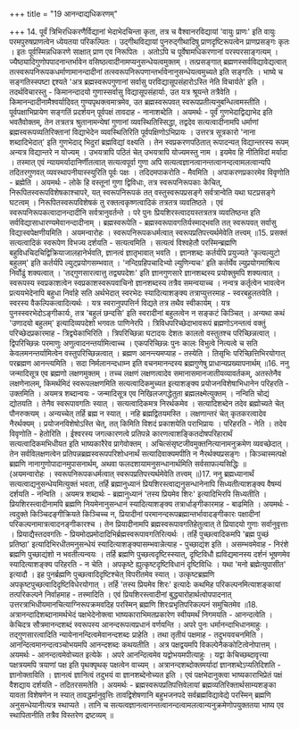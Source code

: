 +++
title = "19 आनन्दाद्यधिकरणम्"

+++
14. पूर्वं त्रिभिरधिकरणैर्विद्यानां भेदाभेदचिन्ता कृता, तत्र च वैश्वानरविद्यायां 'वायुः प्राणः' इति वायुः परमपुरुषप्राणत्वेन ध्येयतया परिकल्पितः । उद्गीथविद्यायां पुनरुद्गीथादिषु प्राणदृष्टिरूपत्वेन प्राणप्रसङ्गः कृतः । इतः पूर्वस्मिन्नधिकरणे साक्षात् प्राण एव निरूपितः । अतोऽपि च पूर्वेषामधिकरणानां परस्परसाङ्गत्यम् । ज्यैष्ठ्यादिगुणोपपादनान्तर्भावेन वसिष्ठत्वादीनामप्यनुसन्धेयत्वमुक्तम् । तत्प्रसङ्गात् ब्रह्मणस्सर्वविद्यावेद्यत्वात् तत्स्वरूपनिरूपकधर्माणामानन्दादीनां तत्स्वरूपनिरूपणान्तर्भावेनानुसन्धेयत्वमुच्यते इति सङ्गतिः । भाष्ये च सङ्गतिस्स्पष्टा द्दश्यते 'अत्र ब्रह्मस्वरूपगुणानां सर्वासु परविद्यासूपसंहारोऽस्ति नेति विचार्यते' इति । तदर्थविचारस्तु - किमानन्दादयो गुणास्सर्वासु विद्यासूपसंहार्याः, उत यत्र श्रूयन्ते तत्रैवेति । किमानन्दादीनामैश्वर्यादिवत् गुण्यपृथक्त्वमात्रमेव, उत ब्रह्मस्वरूपवत् स्वरूपप्रतीत्यनुबन्धित्वमस्तीति । पूर्वपक्षाभिप्रायेण सङ्गतिं प्रदर्शयन् पूर्वपक्षं तावदाह - नानाशब्देति । अयमर्थः - पूर्वं गुणभेदाद्विद्याभेद इति भवतैवोक्तम्, तेन तत्रतत्र श्रुतानामन्येषां गुणानां व्यवस्थितिस्सिद्धा, तद्वदेव सत्यत्वादीनामपि धर्माणां ब्रह्मस्वरूपव्यतिरिक्तानां विद्याभेदेन व्यवस्थितिरिति पूर्वपक्षिणोऽभिप्रायः । उत्तरत्र सूत्रकारो 'नाना शब्दादिभेदात्' इति गुणभेदाद् भिदुरां ब्रह्मविद्यां वक्ष्यति । तेन स्वप्रकरणपठितात् रूपादन्यत् विद्यान्तरस्य रूपम् अन्यत्र विद्यान्तरे न योज्यम् । उभयत्रापि पठितं चेत् उभयत्रापि योज्यमस्तु नाम । इयमेव हि नीतिविदां मर्यादा । तस्मात् एवं न्यायमर्यादानिर्णीतत्वात् सत्यत्वपूर्वा गुणा अपि सत्यत्वज्ञानत्वानन्तत्वानन्दत्वामलत्वान्यपि तदितरगुणवत् व्यवस्थापनीयास्स्युरिति पूर्वः पक्षः । तदिदमपाकरोति - मैवमिति । अपाकरणप्रकारमेव विवृणोति - ब्रह्मेति । अयमर्थः - लोके हि वस्तूनां गुणा द्विविधाः, तत्र स्वरूपनिरूपकाः केचित्, निरूपितस्वरूपविशेषकाश्चापरे, यत् स्वरूपनिरूपकं तत् वस्तुस्वरूपप्रसङ्गे सर्वत्रान्वेति यथा घटप्रसङ्गे घटत्वम् । निरूपितस्वरूपविशेषकं तु रक्तत्वकृष्णत्वादिकं तत्रतत्र व्यवतिष्ठते । एवं स्वरूपनिरूपकत्वादानन्दादीनि सर्वत्रानुवर्तन्ते । परे पुनः प्रियशिरस्त्वादयस्तत्रतत्र व्यवतिष्ठन्त इति सर्वविद्यासाधारण्यमेवानन्दादीनाम् । ब्रह्मस्वरूपेति - ब्रह्मस्वरूपावगतिर्यस्माद्भवति तत् स्वरूपवत् सर्वासु विद्यास्वपेक्षणीयमिति । अयमन्वारोहः । स्वरूपनिरूपकधर्मत्वात् स्वरूपप्रतिपत्त्यर्थमेवेति तत्त्वम् ॥15. प्रसक्तं सत्यत्वादिकं स्वरूपेण विभज्य दर्शयति - सत्यत्वमिति । सत्यत्वं विश्वहेतौ परस्मिन्ब्रह्मणि बहुविधचिदचिद्विक्रियाजालहानेर्भवति, ज्ञानत्वं ज्ञातृभावात् भवति । ज्ञानशब्दः कर्तर्यपि प्रयुज्यते 'कृत्यल्युटो बहुलम्' इति कर्तर्यपि ल्युट्प्रयोगसम्भवात् । 'नन्दिग्रहिपचादिभ्यो ल्युणिन्यचः' इति कर्तर्येव ल्युप्रयोगमाश्रित्य निर्वोढुं शक्यत्वात् । 'तद्गुणसारत्वात्तु तद्व्यपदेशः' इति ज्ञानगुणसारे ज्ञानशब्दस्य प्रयोक्तुमपि शक्यत्वात् । स्वरूपस्य स्वप्रकाशत्वेन स्वप्रकाशस्वरूपवाचिनो ज्ञानशब्दस्य तत्रैव समन्वयाच्च । नन्वत्र कर्तृत्वेन भावत्वेन प्रत्ययभेदेनापि बहुधा निर्वाहे सति अर्थभेदात् स्वरभेदः स्यादित्याशङ्क्य तत्राप्युत्तरमाह - स्वरबहुलतयेति । स्वरस्य वैकल्पिकत्वादित्यर्थः । यत्र स्वरानुपपत्तिर्न विद्यते तत्र तथैव स्वीकार्यम् । यत्र पुनस्स्वरभेदोऽङ्गीकार्यः, तत्र 'बहुलं छन्दसि' इति स्वरादीनां बहुलत्वेन न सङ्कटं किञ्चित् । अन्यथा कथं 'उणादयो बहुलम्' इत्यादिव्यपदेशो भगवतः पाणिनेरपि । त्रिविधपरिच्छेदाभावरूपं ब्रह्मणोऽनन्तत्वं वक्तुं परिच्छेदप्रकारमाह - त्रिद्व्येकाभिरिति । त्रिपरिच्छिन्ना घटादयः देशतः कालतो वस्तुतश्च परिच्छिन्नत्वात् । द्विपरिच्छिन्नः परमाणुः अणुत्वादनन्तर्यामित्वाच्च । एकपरिच्छिन्नः पुनः कालः विभुत्वे नित्यत्वे च सति केवलमनन्तर्यामित्वेन वस्तुपरिच्छिन्नत्वात् । ब्रह्मण आनन्त्यमप्याह - तस्येति । तिसृभिः परिच्छित्तिभिरयोगात् परब्रह्मण आनन्त्यमिति । सदा निर्मलानन्दधाम्न इति वचनमानन्दस्य ब्रह्मगुणेषु प्राधान्यप्रख्यापनार्थम् ॥16. ननु जन्मादिसूत्र एव ब्रह्मणो लक्षणमुक्तम् । तच्च लक्षणं लक्षणत्वादेव समानासमानजातीयव्यावर्तकम्, अतस्तेनैव लक्षणेनालम्, किमर्थमिदं स्वरूपलक्षणमिति सत्यत्वादिकमुच्यत इत्याशङ्क्य प्रयोजनविशेषाभिधानेन परिहरति - उक्तमिति । अयमत्र शब्दान्वयः - जन्मादिसूत्र एव निखिलजगद्धेतुता ब्रह्मलक्ष्मेत्युक्तम् । नन्विति चोद्यं द्योतयति । तेनैव स्वरूपावगतिः स्यात् । सत्यत्वादिकमत्र निरर्थकमेव । सत्यादिशब्देन तदेव ब्रह्मोच्यते चेत् पौनरुक्त्यम् । अन्यच्चेत् तर्हि ब्रह्म न स्यात् । नहि ब्रह्मद्वितयमस्ति । लक्षणान्तरं चेत् कृतकरत्वादेव नैरर्थक्यम् । प्रयोजनविशेषोऽस्ति चेत्, तत् किमिति विशदं प्रकाशयेति पराभिप्रायः । परिहरति - नेति । तदेव विवृणोति - हेतोरिति । ईश्वरस्य जगत्कारणत्वे प्रतिपन्ने कारणत्वाशङ्कितदोषपरिहारार्थं सत्यत्वादिकमभिधीयत इति भाष्यकारैरेव प्रागेवोक्तम् । अचित्संसृष्टजीवमुक्तनित्यानामनुक्रमेण व्यवच्छेदात् । तेन सर्वविलक्षणत्वेन प्रतिपन्नब्रह्मस्वरूपपरिशोधनार्थं सत्यादिवाक्यमपीति न नैरर्थक्यप्रसङ्गः । किञ्चास्मत्पक्षे ब्रह्मणि नानागुणोपादानमुपासनार्थम्, अथवा फलदशायामनुसन्धानार्थमिति सर्वसाफल्यसिद्धिः ॥  
(अयमन्वारोहः । स्वरूपनिरूपकधर्मत्वात् स्वरूपप्रतिपत्त्यर्थमेवेति तत्त्वम् ॥)17. ननु ब्रह्मध्यानार्थं सत्यत्वाद्यनुसन्धेयमित्युक्तं भवता, तर्हि ब्रह्मानुध्यानं प्रियशिरस्त्वाद्यनुसन्धानेनापि सिध्यतीत्याशङ्क्य वैषम्यं दर्शयति - नन्विति । अयमत्र शब्दार्थः - ब्रह्मानुध्यानं 'तस्य प्रियमेव शिरः' इत्यादिभिरपि सिध्यतीति । प्रियशिरस्त्वादीनामपि ब्रह्मणि नियमेनानुसन्धानं स्यादित्याशङ्क्य तत्रार्धाङ्गीकारमाह - बाढमिति । अयमर्थः - त्वदुक्ते किञ्चिदङ्गीक्रियते किञ्चिच्च न, प्रियादीनां परमानन्दरूपब्रह्मान्तर्भावादङ्गीकारः पक्षादीनां परिकल्पनामात्रत्वादनङ्गीकारश्च । तेन प्रियादीनामपि ब्रह्मस्वरूपावगतिहेतुत्वात् ते प्रियादयो गुणाः सर्वानुवृत्ताः । प्रियाद्यैस्तदवगतिः - प्रियमोदप्रमोदादिभिर्ब्रह्मस्वरूपावगतिरित्यर्थः । तर्हि पुच्छत्वादिकमपि 'ब्रह्म पुच्छं प्रतिष्ठा' इत्यादिभिरधीतमनुसन्धेयं स्यादित्याशङ्क्यासम्भवान्नेत्याह - पुच्छाद्यंश इति । असम्भवमेवाह - निरंशे ब्रह्मणि पुच्छाद्यंशो न भवतीत्यन्वयः । तर्हि ब्रह्मणि पुच्छत्वदृष्टिस्स्यात्, दृष्टिविधौ ह्यविद्यमानस्य दर्शनं भूषणमेव स्यादित्याशङ्क्य परिहरति - न चेति । अपकृष्टे ह्युत्कृष्टदृष्टिविधानं दृष्टिविधिः । यथा 'मनो ब्रह्मेत्युपासीत' इत्यादौ । इह पुनर्ब्रह्मणि पुच्छत्वादिदृष्टिश्चेत् विपरीतमेव स्यात् । उत्कृष्टब्रह्मणि अपकृष्टपुच्छत्वादिदृष्टिविधेरयोगात् । तर्हि 'तस्य प्रियमेव शिरः' इत्यादेः कथमिह परिकल्पनमित्याशङ्कायां तत्परिकल्पने निर्वाहमाह - तस्मादिति । एवं प्रियशिरस्त्वादीनां बुद्ध्यारोहार्थत्वोपपादनात् उत्तरत्राभिधीयमानचित्याग्निरूपक्रमवदिह परस्मिन् ब्रह्मणि शिरःप्रभृतिपरिकल्पनं समुचितमेव ॥18. अत्रानन्दादिशब्दानामर्थभेदं पक्षभेदेनोक्त्वा भाष्यकाराभिमतप्रकारेण स्वीयमर्थं निगमयति - आनन्दत्वेति । केचिदत्र सौत्रमानन्दशब्दं स्वरूपस्य आनन्दरूपत्वप्रधानं वर्णयन्ति । अपरे पुनः धर्मानन्दाभिधानमाहुः । तद्गुणसारत्वादिति न्यायेनानन्दित्वमेवानन्दशब्दः प्राहेति । तथा तृतीयं पक्षमाह - तदुभयवचनमिति । आनन्दित्वमानन्दत्वञ्चोभयमपि आनन्दशब्दः कथयतीति । अत्र पक्षद्वयमपि विकल्पेनैककोटित्वेनोपात्तम् । अयमर्थः - आनन्दत्वमेवोच्यत इत्येके । अपरे आनन्दित्वमेव यद्वोभयमपीत्याहुः । यद्वा केचिच्छब्दावृत्त्या पक्षत्रयमपि त्रयाणां पक्ष इति पृथक्पृथक् पक्षत्वेन वाच्यम् । अत्रानन्दशब्दोक्तमर्यादां ज्ञानशब्देऽप्यतिदिशति - ज्ञानोक्ताविति । ज्ञानत्वं ज्ञानित्वं तदुभयं वा ज्ञानशब्देनोच्यत इति । एवं पक्षभेदानुक्त्वा भाष्यकाराभिप्रेतं पक्षं वैशद्याय दर्शयति - तदितरसमतेति । अयमर्थः - ब्रह्मस्वरूपप्रतिपत्तिवेलायां ब्रह्मव्यतिरिक्तार्थसाम्यशङ्का यावता विशेषणेन न स्यात् तावद्धर्मानुवृत्तिः तावद्विशेषणानि बहुभजनपदे सर्वब्रह्मविद्यावेद्ये परस्मिन् ब्रह्मणि अनुसन्धेयानीत्यत्र स्थाप्यते । तानि च सत्यत्वज्ञानत्वानन्तत्वानन्दत्वामलत्वान्यनुक्रमेणोपयुक्ततया भाष्य एव स्थापितानीति तत्रैव विस्तरेण द्रष्टव्यम् ॥